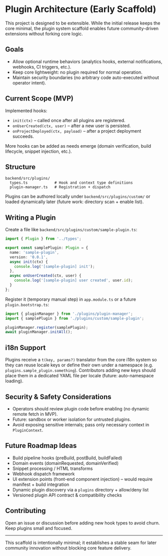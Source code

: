 # Plugin Architecture (Early Scaffold)

This project is designed to be extensible. While the initial release keeps the core minimal, the plugin system scaffold enables future community-driven extensions without forking core logic.

## Goals

- Allow optional runtime behaviors (analytics hooks, external notifications, webhooks, CI triggers, etc.).
- Keep core lightweight: no plugin required for normal operation.
- Maintain security boundaries (no arbitrary code auto-executed without operator intent).

## Current Scope (MVP)

Implemented hooks:

- `init(ctx)` – called once after all plugins are registered.
- `onUserCreated(ctx, user)` – after a new user is persisted.
- `onProjectDeployed(ctx, payload)` – after a project deployment succeeds.

More hooks can be added as needs emerge (domain verification, build lifecycle, snippet injection, etc.).

## Structure

```text
backend/src/plugins/
  types.ts            # Hook and context type definitions
  plugin-manager.ts   # Registration + dispatch
```

Plugins can be authored locally under `backend/src/plugins/custom/` or loaded dynamically later (future work: directory scan + enable list).

## Writing a Plugin

Create a file like `backend/src/plugins/custom/sample-plugin.ts`:

```ts
import { Plugin } from '../types';

export const samplePlugin: Plugin = {
  name: 'sample-plugin',
  version: '0.0.1',
  async init(ctx) {
    console.log('[sample-plugin] init');
  },
  async onUserCreated(ctx, user) {
    console.log('[sample-plugin] user created', user.id);
  }
};
```

Register it (temporary manual step) in `app.module.ts` or a future `plugin.bootstrap.ts`:

```ts
import { pluginManager } from './plugins/plugin-manager';
import { samplePlugin } from './plugins/custom/sample-plugin';

pluginManager.register(samplePlugin);
await pluginManager.initAll();
```

## i18n Support

Plugins receive a `t(key, params?)` translator from the core i18n system so they can reuse locale keys or define their own under a namespace (e.g. `plugins.sample_plugin.something`). Contributors adding new keys should place them in a dedicated YAML file per locale (future: auto-namespace loading).

## Security & Safety Considerations

- Operators should review plugin code before enabling (no dynamic remote fetch in MVP).
- Future: sandbox or worker isolation for untrusted plugins.
- Avoid exposing sensitive internals; pass only necessary context in `PluginContext`.

## Future Roadmap Ideas

- Build pipeline hooks (preBuild, postBuild, buildFailed)
- Domain events (domainRequested, domainVerified)
- Snippet processing / HTML transforms
- Webhook dispatch framework
- UI extension points (front-end component injection) – would require manifest + build integration
- Dynamic plugin discovery via a `plugins` directory + allow/deny list
- Versioned plugin API contract & compatibility checks

## Contributing

Open an issue or discussion before adding new hook types to avoid churn. Keep plugins small and focused.

---
This scaffold is intentionally minimal; it establishes a stable seam for later community innovation without blocking core feature delivery.
